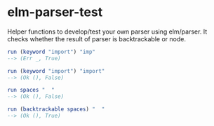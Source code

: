 # elm-parser-test

Helper functions to develop/test your own parser using elm/parser.
It checks whether the result of parser is backtrackable or node.


```elm
run (keyword "import") "imp"
--> (Err _, True)

run (keyword "import") "import"
--> (Ok (), False)

run spaces "  "
--> (Ok (), False)

run (backtrackable spaces) "  "
--> (Ok (), True)
```
